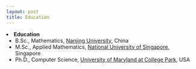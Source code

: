 ```yaml
---
layout: post
title: Education
---
```

<li><strong>Education</strong>
<ul>
<li><span style="font-size: 100%;">B.Sc., Mathematics, <a href="http://math.nju.edu.cn">Nanjing University</a>, China</span></li>
<li><span style="font-size: 100%;">M.Sc.,  Applied Mathematics, <a href="http://ww1.math.nus.edu.sg/">National University of Singapore</a>, Singapore</span></li>
<li><span style="font-size: 100%;">Ph.D., Computer Science, <a href="https://www.cs.umd.edu/">University of Maryland at College Park</a>, USA</span></li>
</ul>
</li>
